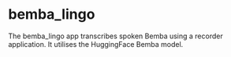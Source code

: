 # bemba_lingo

The bemba_lingo app transcribes spoken Bemba using a recorder application. It utilises the HuggingFace Bemba model.
